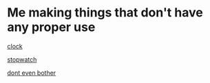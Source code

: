 # Me making things that don't have any proper use

[clock](https://pixelxii.github.io/webapps/clock.html)

[stopwatch](https://pixelxii.github.io/webapps/stopwatch.html)

[dont even bother](https://pixelxii.github.io/webapps/e/)

